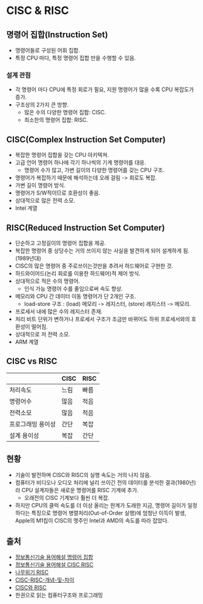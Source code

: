 # CISC & RISC

## 명령어 집합(Instruction Set)

- 명령어들로 구성된 어휘 집합.
- 특정 CPU 마다, 특정 명령어 집합 만을 수행할 수 있음.

### 설계 관점

- 각 명령어 마다 CPU에 특정 회로가 필요, 지원 명령어가 많을 수록 CPU 복잡도가 증가.
- 구조상의 2가지 큰 방향.
  - 많은 수의 다양한 명령어 집합: CISC.
  - 최소한의 명령어 집합: RISC.

## CISC(Complex Instruction Set Computer)

- 복잡한 명령어 집합을 갖는 CPU 아키텍쳐.
- 고급 언어 명령어 하나에 각기 하나씩의 기계 명령어를 대응.
  - 명령어 수가 많고, 가변 길이의 다양한 명령어를 갖는 CPU 구조.
- 명령어가 복잡하기 때문에 해석하는데 오래 걸림 -> 회로도 복잡.
- 가변 길이 명령어 방식.
- 명령어가 S/W적이므로 호환성이 좋음.
- 상대적으로 많은 전력 소모.
- Intel 게열

## RISC(Reduced Instruction Set Computer)

- 단순하고 고정길이의 명령어 집합을 제공.
- 복잡한 명령어 중 상당수는 거의 쓰이지 않는 사실을 발견하게 되어 설계하게 됨. (1989년대)
- CISC의 많은 명령어 중 주로쓰이는것만을 추려서 하드웨어로 구현한 것.
- 하드와이어드(논리 회로를 이용한 하드웨어)적 제어 방식.
- 상대적으로 적은 수의 명령어.
  - 인식 가능 명령어 수를 줄임으로써 속도 향상.
- 메모리와 CPU 간 데이터 이동 명령어가 단 2개인 구조.
  - load-store 구조 : (load) 메모리 -> 레지스터, (store) 레지스터 -> 메모리.
- 프로세서 내에 많은 수의 레지스터 존재.
- 처리 비트 단위가 변하거나 프로세서 구조가 조금만 바뀌어도 하위 프로세서와의 호환성이 떨어짐.
- 상대적으로 저 전력 소모.
- ARM 계열

## CISC vs RISC

|                   | CISC | RISC |
| ----------------- | ---- | ---- |
| 처리속도          | 느림 | 빠름 |
| 명령어수          | 많음 | 적음 |
| 전력소모          | 많음 | 적음 |
| 프로그래밍 용이성 | 간단 | 복잡 |
| 설계 용이성       | 복잡 | 간단 |

## 현황

- 기술이 발전하며 CISC와 RISC의 실행 속도는 거의 나지 않음.
- 컴퓨터가 비디오나 오디오 처리에 널리 쓰이긴 전의 데이터를 분석한 결과(1980년)라 CPU 설계자들은 새로운 명령어를 RISC 기계에 추가.
  - 오래전의 CISC 기계보다 훨씬 더 복잡.
- 하지만 CPU의 클럭 속도를 더 이상 올리는 한계가 도래한 지금, 명령어 길이가 일정하다는 특징으로 명령어 병렬처리(Out-of-Order 실행)에 엄청난 이득이 발생, Apple의 M1칩이 CISC의 맹주인 Intel과 AMD의 속도를 따라 잡았다.

## 출처

- [정보통신기술 용어해설 명령어 집합](http://www.ktword.co.kr/word/abbr_view.php?m_temp1=6445&id=1502&nav=2)
- [정보통신기술 용어해설 CISC RISC](http://www.ktword.co.kr/word/abbr_view.php?nav=2&m_temp1=1252&id=491)
- [나무위기 RISC](https://namu.wiki/w/RISC)
- [CISC-RISC-개념-및-차이](https://velog.io/@kjw2298/CISC-RISC-%EA%B0%9C%EB%85%90-%EB%B0%8F-%EC%B0%A8%EC%9D%B4)
- [CISC와 RISC](https://maskkwon.tistory.com/115)
- 한권으로 읽는 컴퓨터구조와 프로그래밍
